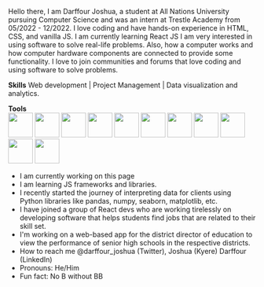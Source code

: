 Hello there, I am Darffour Joshua, a student at All Nations University pursuing Computer Science and was an intern at Trestle Academy from 05/2022 - 12/2022.
I love coding and have hands-on experience in HTML, CSS, and vanilla JS. I am currently learning React JS
I am very interested in using software to solve real-life problems. Also, how a computer works and how computer hardware components are connected to provide some functionality.
I love to join communities and forums that love coding and using software to solve problems.

**Skills**
Web development | Project Management | Data visualization and analytics.

**Tools**
<br />
<img src="https://github.com/DarffourJoshua/DarffourJoshua/assets/94466008/f3fff05b-14b4-4cc7-8933-b0c6d4c79947" width="50" height="50" />
<img src="https://github.com/DarffourJoshua/DarffourJoshua/assets/94466008/2bc64672-ce99-4524-b701-867da245ffe2" width="50" height="50" />
<img src="https://github.com/DarffourJoshua/DarffourJoshua/assets/94466008/5877b3e5-f1c1-4451-9fde-c46ec5750d74" width="50" height="50" />
<img src="https://github.com/DarffourJoshua/DarffourJoshua/assets/94466008/71f4e724-78fc-4c5b-ba1e-d5439445c6ac" width="50" height="50" />
<img src="https://github.com/DarffourJoshua/DarffourJoshua/assets/94466008/0e36a54f-3d6a-46d2-9db0-2f0b872a1cbb" width="50" height="50" />
<img src="https://github.com/DarffourJoshua/DarffourJoshua/assets/94466008/b9d7d0df-bc15-4ce5-a76e-04827b2c857e" width="50" height="50" />
<img src="https://github.com/DarffourJoshua/DarffourJoshua/assets/94466008/6c0079a4-beeb-4ff5-b596-e560593f5938" width="50" height="50" />
<img src="https://github.com/DarffourJoshua/DarffourJoshua/assets/94466008/1d7d236f-4133-42f9-ae6e-0da3d86be090" width="50" height="50" />
<img src="https://e7.pngegg.com/pngimages/969/723/png-clipart-functional-programming-in-python-computer-programming-programming-language-python-programming-practice-workshop-program-logo-text-logo-thumbnail.png" width="50" height="50" />
<img src="https://user-images.githubusercontent.com/67586773/105040771-43887300-5a88-11eb-9f01-bee100b9ef22.png" width="50" height="50" />
<img src="https://miro.medium.com/v2/resize:fit:1400/1*3GbLagVDPY9QKjjgB_Tfqw.png" width="50" height="50" />


- I am currently working on this page
- I am learning JS frameworks and libraries.
- I recently started the journey of interpreting data for clients using Python libraries like pandas, numpy, seaborn, matplotlib, etc.
- I have joined a group of React devs who are working tirelessly on developing software that helps students find jobs that are related to         their skill set.
- I'm working on a web-based app for the district director of education to view the performance of senior high schools in the respective districts.
- How to reach me @darffour_joshua (Twitter), Joshua (Kyere) Darffour (LinkedIn)
- Pronouns: He/Him
- Fun fact: No B without BB
